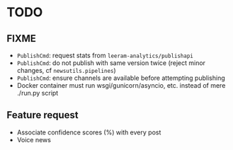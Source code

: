 # TODO

## FIXME

* `PublishCmd`: request stats from `leeram-analytics/publishapi` 
* `PublishCmd`: do not publish with same version twice (reject minor changes, cf `newsutils.pipelines`) 
* `PublishCmd`: ensure channels are available before attempting publishing
* Docker container must run wsgi/gunicorn/asyncio, etc. instead of mere ./run.py script

## Feature request

* Associate confidence scores (%) with every post
* Voice news

